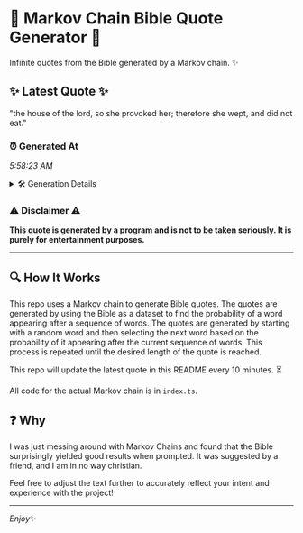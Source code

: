 # 📖 Markov Chain Bible Quote Generator 📖

Infinite quotes from the Bible generated by a Markov chain. ✨

## ✨ Latest Quote ✨
"the house of the lord, so she provoked her; therefore she wept, and did not eat."

### ⏰ Generated At
*5:58:23 AM*

<details>
    <summary>🛠️ Generation Details</summary>
    <p>
        <strong>🌱 Seed:</strong> the<br>
        <strong>🔄 Iterations:</strong> 15<br>
        <strong>📜 Context History:</strong><br>[ the ]: house<br>[ the, house ]: of<br>[ the, house, of ]: the<br>[ the, house, of, the ]: lord,<br>[ the, house, of, the, lord, ]: so<br>[ the, house, of, the, lord,, so ]: she<br>[ house, of, the, lord,, so, she ]: provoked<br>[ of, the, lord,, so, she, provoked ]: her;<br>[ the, lord,, so, she, provoked, her; ]: therefore<br>[ lord,, so, she, provoked, her;, therefore ]: she<br>[ so, she, provoked, her;, therefore, she ]: wept,<br>[ she, provoked, her;, therefore, she, wept, ]: and<br>[ provoked, her;, therefore, she, wept,, and ]: did<br>[ her;, therefore, she, wept,, and, did ]: not<br>[ therefore, she, wept,, and, did, not ]: eat.<br>
    </p>
</details>

### ⚠️ Disclaimer ⚠️
**This quote is generated by a program and is not to be taken seriously. It is purely for entertainment purposes.**

---

## 🔍 How It Works

This repo uses a Markov chain to generate Bible quotes. The quotes are generated by using the Bible as a dataset to find the probability of a word appearing after a sequence of words. The quotes are generated by starting with a random word and then selecting the next word based on the probability of it appearing after the current sequence of words. This process is repeated until the desired length of the quote is reached.

This repo will update the latest quote in this README every 10 minutes. ⏳

All code for the actual Markov chain is in `index.ts`.

## ❓ Why

I was just messing around with Markov Chains and found that the Bible surprisingly yielded good results when prompted. 
It was suggested by a friend, and I am in no way christian.

Feel free to adjust the text further to accurately reflect your intent and experience with the project!

---

*Enjoy*✨
